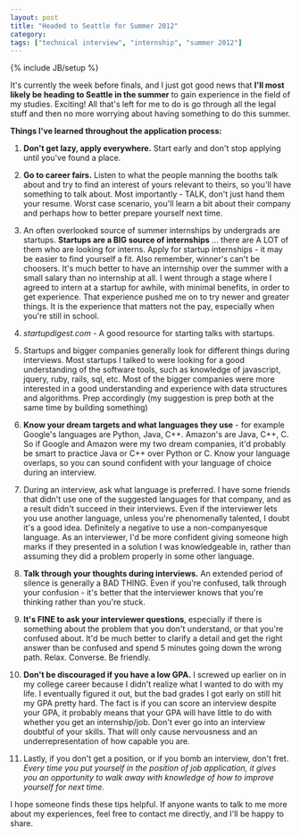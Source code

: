 ```yaml
---
layout: post
title: "Headed to Seattle for Summer 2012"
category: 
tags: ["technical interview", "internship", "summer 2012"]
---
```

{% include JB/setup %}

It's currently the week before finals, and I just got good news that **I'll 
most likely be heading to Seattle in the summer** to gain experience in the 
field of my studies. Exciting! All that's left for me to do is go through
all the legal stuff and then no more worrying about having something to do this
summer.

**Things I've learned throughout the application process:**

1. **Don't get lazy, apply everywhere.** Start early and don't
stop applying until you've found a place.

2. **Go to career fairs.** Listen to what the people manning the booths talk
about and try to find an interest of yours relevant to theirs, so you'll
have something to talk about. Most importantly - TALK, don't just hand
them your resume. Worst case scenario, you'll learn a bit about their
company and perhaps how to better prepare yourself next time.

3. An often overlooked source of summer internships by undergrads are
startups. **Startups are a BIG source of internships** ... there are
A LOT of them who are looking for interns.
Apply for startup internships - it may be easier to find yourself
a fit. Also remember, winner's can't be choosers. It's much better
to have an internship over the summer with a small salary than no internship
at all. I went through a stage where I agreed to intern at a startup for
awhile, with minimal benefits, in order to get experience. That experience
pushed me on to try newer and greater things. It is the experience that matters
not the pay, especially when you're still in school.

4. *startupdigest.com* - A good resource for starting talks with startups.

5. Startups and bigger companies generally look for different things during
interviews. Most startups I talked to were looking for a good understanding
of the software tools, such as knowledge of javascript, jquery, ruby, rails,
sql, etc. Most of the bigger companies were more interested in a good
understanding and experience with data structures and algorithms. Prep
accordingly (my suggestion is prep both at the same time by building something)

6. **Know your dream targets and what languages they use** - for example Google's
languages are Python, Java, C++. Amazon's are Java, C++, C. So if Google
and Amazon were my two dream companies, it'd probably be smart to practice
Java or C++ over Python or C. Know your language overlaps, so you can sound
confident with your language of choice during an interview.

7. During an interview, ask what language is preferred. I have some friends
that didn't use one of the suggested languages for that company, and as a 
result didn't succeed in their interviews. Even if the interviewer lets you
use another language, unless you're phenomenally talented, I doubt it's
a good idea. Definitely a negative to use a non-companyesque language. As
an interviewer, I'd be more confident giving someone high marks if they
presented in a solution I was knowledgeable in, rather than assuming they
did a problem properly in some other language.

8. **Talk through your thoughts during interviews.** An extended period of
silence is generally a BAD THING. Even if you're confused, talk through
your confusion - it's better that the interviewer knows that you're thinking
rather than you're stuck.

9. **It's FINE to ask your interviewer questions**, especially if there is something
about the problem that you don't understand, or that you're confused about. It'd
be much better to clarify a detail and get the right answer than be confused and
spend 5 minutes going down the wrong path. Relax. Converse. Be friendly.

10. **Don't be discouraged if you have a low GPA.** I screwed up earlier on in my
college career because I didn't realize what
I wanted to do with my life. I eventually figured it out, but the bad
grades I got early on still hit my GPA pretty hard. The fact is if you
can score an interview despite your GPA, it probably means that your GPA will
have little to do with whether you get an internship/job. Don't ever go
into an interview doubtful of your skills. That will only cause nervousness
and an underrepresentation of how capable you are.

11. Lastly, if you don't get a position, or if you bomb an interview, don't fret.
*Every time you put yourself in the position of job application, it gives you
an opportunity to walk away with knowledge of how to improve yourself for
next time.*

I hope someone finds these tips helpful. If anyone wants to talk to me
more about my experiences, feel free to contact me directly, and I'll be
happy to share.

